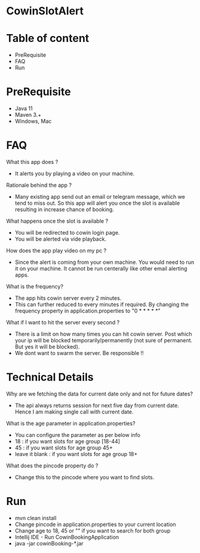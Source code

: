 # CowinSlotAlert

# Table of content

- PreRequisite
- FAQ
- Run

# PreRequisite

- Java 11
- Maven 3.+
- Windows, Mac

# FAQ
 What this app does ?
 
- It alerts you by playing a video on your machine.
 
 Rationale behind the app ?

- Many existing app send out an email or telegram message, which we tend to miss out. So this app will alert you once the slot is available resulting in increase chance of booking.

 What happens once the slot is available ?
- You will be redirected to cowin login page.
- You will be alerted via vide playback.

 How does the app play video on my pc ?

- Since the alert is coming from your own machine. You would need to run it on your machine. It cannot be run centerally like other email alerting apps.

 What is the frequency?

- The app hits cowin server every 2 minutes. 
- This can further reduced to every minutes if required. By changing the frequency property in application.properties to "0 * * * * *"

 What if I want to hit the server every second ?

 - There is a limit on how many times you can hit cowin server. Post which your ip will be blocked temporarily/permanently (not sure of permanent. But yes it will be blocked).
 - We dont want to swarm the server. Be responsible !!


# Technical Details

 Why are we fetching the data for current date only and not for future dates?
- The api always returns session for next five day from current date. Hence I am making single call with current date.

What is the age parameter in application.properties?
- You can configure the parameter as per below info
- 18  : if you want slots for age group [18-44]
- 45  : if you want slots for age group 45+
- leave it blank : if you want slots for age group 18+

What does the pincode property do ?
- Change this to the pincode where you want to find slots.

# Run
- mvn clean install
- Change pincode in application.properties to your current location
- Change age to 18, 45 or "" if you want to search for both group 
- Intellij IDE - Run CowinBookingApplication
- java -jar cowinBooking-*.jar

